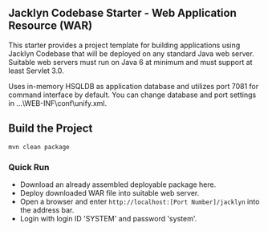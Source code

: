 ## Jacklyn Codebase Starter - Web Application Resource (WAR)
This starter provides a project template for building applications using Jacklyn Codebase that will be deployed on any standard Java web server. Suitable web servers must run on Java 6 at minimum and must support at least Servlet 3.0.

Uses in-memory HSQLDB as application database and utilizes port 7081 for command interface by default. You can change database and port settings in ...\WEB-INF\conf\unify.xml.

## Build the Project

```
mvn clean package
```
 
### Quick Run
* Download an already assembled deployable package here.
* Deploy downloaded WAR file into suitable web server.
* Open a browser and enter `http://localhost:[Port Number]/jacklyn` into the address bar.
* Login with login ID 'SYSTEM' and password 'system'.
